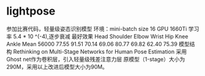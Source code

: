 # lightpose
参加比赛代码，轻量级姿态识别模型
环境：mini-batch size 16 GPU 1660Ti
学习率 5.4 * 10 ^(-4),逐步衰减
最好效果
	      Head	  Shoulder	Elbow	  Wrist	  Hip	    Knee	  Ankle	  Mean
  56000	77.55	  91.51	    70.14	  69.06	  80.77	  69.82	  62.40	  75.39
模型结构
Rethinking on Multi-Stage Networks for Human Pose Estimation
采用Ghost net作为卷积层，引入轻量级残差注意力层
原模型（1-stage）大小为290M，采用以上改进后模型大小为90M。
